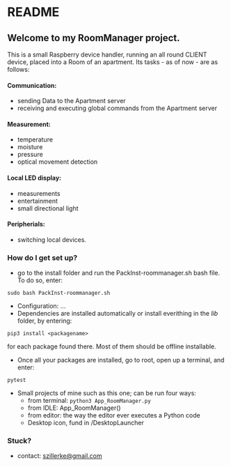 # README #

## Welcome to my **RoomManager** project.
This is a small Raspberry device handler, running an all round CLIENT device, placed into a Room
of an apartment.
Its tasks - as of now - are as follows:

#### Communication:
  - sending Data to the Apartment server
  - receiving and executing global commands from the Apartment server

#### Measurement:
  - temperature
  - moisture
  - pressure
  - optical movement detection

#### Local LED display:
  - measurements
  - entertainment
  - small directional light

#### Peripherials:
  - switching local devices.

### How do I get set up? ###

* go to the install folder and run the PackInst-roommanager.sh bash file.
To do so, enter:

```
sudo bash PackInst-roommanager.sh
```

* Configuration: ...
* Dependencies are installed automatically or install everithing in the _lib_ folder, by entering:

```
pip3 install <packagename>
```

for each package found there. Most of them should be offline installable.

* Once all your packages are installed, go to root, open up a terminal, and enter:

```
pytest
```

* Small projects of mine such as this one; can be run four ways:
  * from terminal: `python3 App_RoomManager.py`
  * from IDLE: App_RoomManager()
  * from editor: the way the editor ever executes a Python code
  * Desktop icon, fund in /DesktopLauncher

### Stuck? ###
* contact: szillerke@gmail.com
